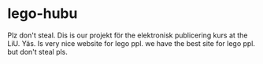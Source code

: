 # lego-hubu
Plz don't steal. Dis is our projekt för the elektronisk publicering kurs at the LiU. Yäs. Is very nice website for lego ppl. we have the best site for lego ppl. but don't steal pls.

